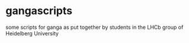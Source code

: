 gangascripts
============

some scripts for ganga as put together by students in the LHCb group of Heidelberg University

